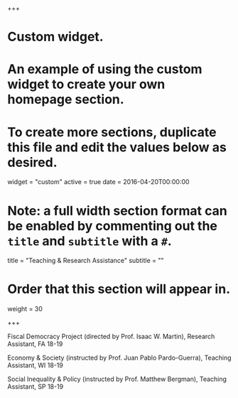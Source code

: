 +++
# Custom widget.
# An example of using the custom widget to create your own homepage section.
# To create more sections, duplicate this file and edit the values below as desired.
widget = "custom"
active = true
date = 2016-04-20T00:00:00

# Note: a full width section format can be enabled by commenting out the `title` and `subtitle` with a `#`.
title = "Teaching & Research Assistance"
subtitle = ""

# Order that this section will appear in.
weight = 30

+++

Fiscal Democracy Project (directed by Prof. Isaac W. Martin), Research Assistant, FA 18-19

Economy & Society (instructed by Prof. Juan Pablo Pardo-Guerra), Teaching Assistant, WI 18-19

Social Inequality & Policy (instructed by Prof. Matthew Bergman), Teaching Assistant, SP 18-19


